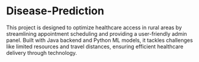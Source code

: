 # Disease-Prediction
This project is designed to optimize healthcare access in rural areas by streamlining appointment scheduling and providing a user-friendly admin panel. Built with Java backend and Python ML models, it tackles challenges like limited resources and travel distances, ensuring efficient healthcare delivery through technology.
